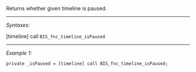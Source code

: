 Returns whether given timeline is paused.


---
*Syntaxes:*

[timeline] call `BIS_fnc_timeline_isPaused`

---
*Example 1:*

```sqf
private _isPaused = [timeline] call BIS_fnc_timeline_isPaused;
```